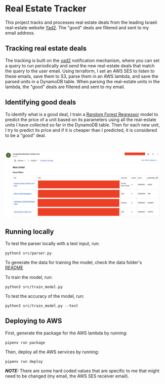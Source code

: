 # Real Estate Tracker

This project tracks and processes real estate deals from the leading Israeli real-estate website [Yad2](https://www.yad2.co.il).
The "good" deals are filtered and sent to my email address.

## Tracking real estate deals

The tracking is built on the [yad2](https://www.yad2.co.il) notification mechanism, where you can set a query to run periodically and send the new real-estate deals that match the query to the user email.
Using terraform, I set an AWS SES to listen to these emails, save them to S3, parse them in an AWS lambda, and save the parsed units in a DynamoDB table.
When parsing the real-estate units in the lambda, the "good" deals are filtered and sent to my email.

## Identifying good deals

To identify what is a good deal, I train a [Random Forest Regressor](https://scikit-learn.org/stable/modules/generated/sklearn.ensemble.RandomForestRegressor.html) model to predict the price of a unit based on its parameters using all the real-estate units I have collected so far in the DynamoDB table.
Then for each new unit, I try to predict its price and if it is cheaper than I predicted, it is considered to be a "good" deal.

<br/>

![example](example.png)

## Running locally

To test the parser locally with a test input, run:
```
python3 src/parser.py
```

To generate the data for training the model, check the data folder's [README](data/README.md)

To train the model, run:
```
python3 src/train_model.py
```

To test the accuracy of the model, run:
```
python3 src/train_model.py --test
```

## Deploying to AWS

First, generate the package for the AWS lambda by running:
```
pipenv run package
```

Then, deploy all the AWS services by running:
```
pipenv run deploy
```

**_NOTE:_** There are some hard coded values that are specific to me that might need to be changed (my email, the AWS SES receiver email).
